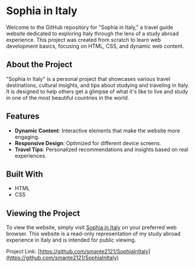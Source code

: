# Sophia in Italy

Welcome to the GitHub repository for "Sophia in Italy," a travel guide website dedicated to exploring Italy through the lens of a study abroad experience. This project was created from scratch to learn web development basics, focusing on HTML, CSS, and dynamic web content.

## About the Project

"Sophia in Italy" is a personal project that showcases various travel destinations, cultural insights, and tips about studying and traveling in Italy. It is designed to help others get a glimpse of what it's like to live and study in one of the most beautiful countries in the world.

## Features

- **Dynamic Content**: Interactive elements that make the website more engaging.
- **Responsive Design**: Optimized for different device screens.
- **Travel Tips**: Personalized recommendations and insights based on real experiences.

## Built With

- HTML
- CSS

## Viewing the Project

To view the website, simply visit [Sophia in Italy](https://smante2121.github.io/SophiaInItaly/) on your preferred web browser. This website is a read-only representation of my study abroad experience in Italy and is intended for public viewing.

Project Link: [https://github.com/smante2121/SophiaInItaly](https://github.com/smante2121/SophiaInItaly)
